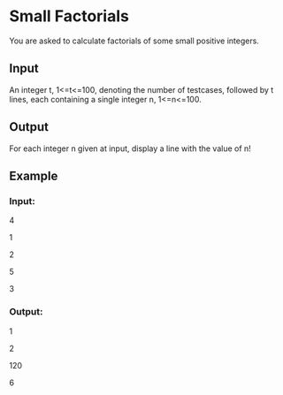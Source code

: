 # Small Factorials

You are asked to calculate factorials of some small positive integers.

## Input

An integer t, 1<=t<=100, denoting the number of testcases, followed by t lines, each containing a single integer n, 1<=n<=100.

## Output

For each integer n given at input, display a line with the value of n!

## Example

### Input:

4

1

2

5

3

### Output:

1

2

120

6
